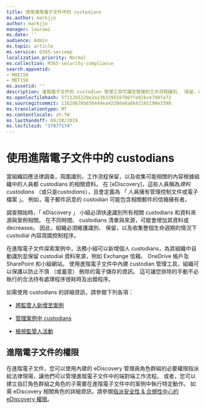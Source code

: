 ```yaml
---
title: 使用進階電子文件中的 custodians
ms.author: markjjo
author: markjjo
manager: laurawi
ms.date: ''
audience: Admin
ms.topic: article
ms.service: O365-seccomp
localization_priority: Normal
ms.collection: M365-security-compliance
search.appverid:
- MOE150
- MET150
ms.assetid: ''
description: 進階電子文件的 custodian 管理工具可讓您管理的工作流程識別、 保留，以及收集與法律案件感興趣的人員相關聯的資料。
ms.openlocfilehash: 5f112b5229e2a13b329559786ffe82bce798fa72
ms.sourcegitcommit: 1162d676b036449ea4220de8a6642165190e3398
ms.translationtype: MT
ms.contentlocale: zh-TW
ms.lasthandoff: 09/20/2019
ms.locfileid: "37077174"
---
```

# <a name="work-with-custodians-in-advanced-ediscovery"></a>使用進階電子文件中的 custodians

當組織回應法律調查，周圍識別，工作流程保留，以及收集可能相關的內容根據組織中的人員都 custodians 的相關資料。 在 [eDiscovery]，這些人員稱為*資料 custodians* （或只是*custodians*），且會定義為 「 人員擁有管理控制文件或電子檔案 」。 例如，電子郵件訊息的 custodian 可能包含相關郵件的信箱擁有者。  

調查開始時，「 eDiscovery 」 小組必須快速識別所有相關 custodians 和資料來源與案例相關。 在不同時間、 custodians 清單與來源，可能會增加其資料或 decreasse。 因此，組織必須維護識別、 保留，以及收集整個生命週期的情況下 custodial 內容周圍控制程序。

在進階電子文件探索案例中，法務小組可以新增個人 custodians，為其組織中自動識別並保留 custodial 資料來源，例如 Exchange 信箱、 OneDrive 帳戶及 SharePoint 和小組網站。 使用進階電子文件中內建 custodian 管理工具，組織可以保護以防止不慎 （或蓄意） 刪除的電子儲存的資訊。 這可讓您排除的手動不必執行的合法持有處理程序很耗時及出錯程序。 

如需使用 custodians 的詳細資訊，請參閱下列各項： 

- [將監管人新增至案例](add-custodians-to-case.md)

- [管理案例中 custodians](manage-new-custodians.md)

- [檢視監管人活動](view-custodian-activity.md)

## <a name="advanced-ediscovery-permissions"></a>進階電子文件的權限

在進階電子文件，您可以使用內建的 eDiscovery 管理員角色群組的必要權限指派給法律現場，讓他們可以管理進階電子文件中的端對端工作流程。 或者，您可以建立自訂角色群組之角色的子需要在進階電子文件中的案例中執行特定動作。 如需 eDiscovery 相關角色的詳細資訊，請參閱[指派安全性 & 合規性中心的 eDiscovery 權限](assign-ediscovery-permissions.md)。
